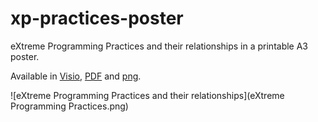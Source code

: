 # xp-practices-poster
eXtreme Programming Practices and their relationships in a printable A3 poster.

Available in [Visio](eXtreme%20Programming%20Practices.vsdx), [PDF](eXtreme%20Programming%20Practices.pdf) and [png](eXtreme%20Programming%20Practices.png).

![eXtreme Programming Practices and their relationships](eXtreme Programming Practices.png)


